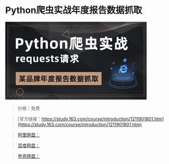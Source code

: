 # Python爬虫实战年度报告数据抓取

![img](../../../assets/study163/free/0927bef4880b4beba370208e6f8bb8ad.jpg)

> 价格：免费

> [官方链接：https://study.163.com/course/introduction/1211901801.htm](https://study.163.com/course/introduction/1211901801.htm)

> [阿里网盘：]()

> [百度网盘：]()

> [夸克网盘：]()
